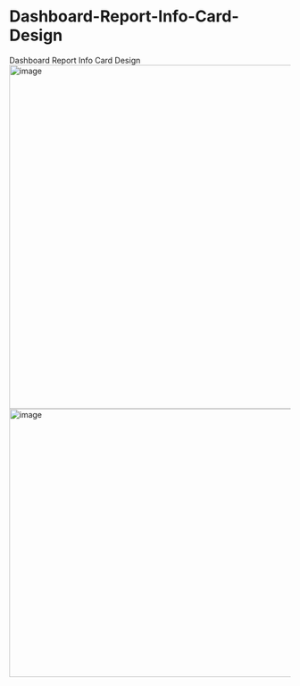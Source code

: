 # Dashboard-Report-Info-Card-Design
Dashboard Report Info Card Design
<img width="1358" height="615" alt="image" src="https://github.com/user-attachments/assets/c06098e2-9dc0-414a-8fdf-f7ac0f090766" />
<img width="989" height="480" alt="image" src="https://github.com/user-attachments/assets/a08ea4b3-20e9-403c-97a8-2d8447beb232" />
